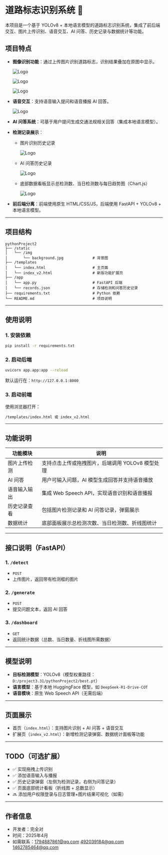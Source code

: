 # 道路标志识别系统 🚦

本项目是一个基于 YOLOv8 + 本地语言模型的道路标志识别系统，集成了前后端交互、图片上传识别、语音交互、AI 问答、历史记录与数据统计等功能。

## 项目特点

- **图像识别功能**：通过上传图片识别道路标志，识别结果叠加在原图中显示。

  ![Logo](https://github.com/swicx/Practical-training/blob/main/in/1.png)


   ![Logo](https://github.com/swicx/Practical-training/blob/main/in/2.png)

   ![Logo](in/3.png)

- **语音交互**：支持语音输入提问和语音播报 AI 回答。

   ![Logo](in/4.png)

- **AI 问答系统**：可基于用户提问生成交通法规相关回答（集成本地语言模型）。

- **检测记录展示**：
  
  - 图片识别历史记录
  
     ![Logo](in/5.png)
  
  - AI 问答历史记录
  
    ![Logo](in/6.png)
  
  - 底部数据看板显示总检测数、当日检测数与每日趋势图（Chart.js）
  
    ![Logo](in/7.png)
  
- **前后端分离**：前端使用原生 HTML/CSS/JS，后端使用 FastAPI + YOLOv8 + 本地语言模型。

---

## 项目结构

```
pythonProject2
├── /static
│   └── /img
│       └── background.jpg             # 背景图
├── /templates
│   └── index.html                     # 主页面
│   └── index_v2.html                  # 新版功能扩展页
├── /app
│   └── app.py                         # FastAPI 后端
│   └── records.json                   # 存储检测和问答历史记录
├── requirements.txt                   # Python 依赖
└── README.md                          # 项目说明
```

---

##  使用说明

### 1. 安装依赖

```bash
pip install -r requirements.txt
```

### 2. 启动后端

```bash
uvicorn app.app:app --reload
```

默认运行在：`http://127.0.0.1:8000`

### 3. 启动前端

使用浏览器打开：

```
/templates/index.html 或 index_v2.html
```

---

## 功能说明

| 功能模块     | 说明                                             |
| ------------ | ------------------------------------------------ |
| 图片上传检测 | 支持点击上传或拖拽图片，后端调用 YOLOv8 模型处理 |
| AI 问答      | 用户可输入问题，AI 模型生成回答并支持语音播放    |
| 语音输入输出 | 集成 Web Speech API，实现语音识别和语音播报      |
| 历史记录查看 | 包括图片检测记录和 AI 问答记录，弹窗展示         |
| 数据统计     | 底部面板展示总检测次数、当日检测数、折线图统计   |

---

##  接口说明（FastAPI）

### 1. `/detect`  
- `POST`
- 上传图片，返回带有检测框的图片

### 2. `/generate`  
- `POST`
- 提交问题文本，返回 AI 回答

### 3. `/dashboard`
- `GET`
- 返回统计数据（总数、当日数量、折线图所需数据）

---

##  模型说明

- **目标检测模型**：YOLOv8（模型权重路径：`D:/project3.31/pythonProject2/best.pt`）
- **语言模型**：基于本地 HuggingFace 模型，如 `DeepSeek-R1-Drive-COT`
- **语音模块**：原生 Web Speech API（无需后端）

---

## 页面展示

- 首页（`index.html`）：支持图片识别 + AI 问答 + 语音交互  
- 扩展页（`index_v2.html`）：新增检测记录弹窗、数据统计面板等功能

---

##  TODO（可选扩展）

- ✅ 实现拖拽上传识别
- ✅ 添加语音输入与播报
- ✅ 历史记录弹窗（左侧为检测记录，右侧为问答记录）
- ✅ 页面底部统计看板（折线图 + 总数显示）
- 🔜 添加用户权限登录与日志管理+图片结果可视化（如需）

---

##  作者信息

-  开发者：完全对
- 时间：2025年4月
- 如需联系：1794887861@qq.com 492039184@qq.com 1462785464@qq.com
